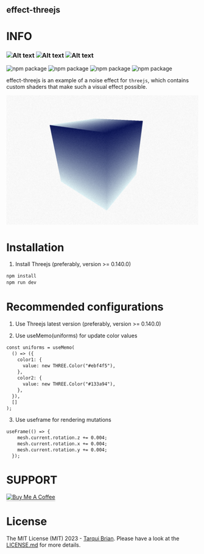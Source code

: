 ## effect-threejs

# INFO

<h3>
<img alt="Alt text" src="https://img.shields.io/badge/React-61DAFB.svg?style=for-the-badge&logo=React&logoColor=black"/>
<img alt="Alt text" src="https://img.shields.io/badge/Three.js-000000.svg?style=for-the-badge&logo=threedotjs&logoColor=white"/>
<img alt="Alt text" src="https://img.shields.io/badge/TypeScript-3178C6.svg?style=for-the-badge&logo=TypeScript&logoColor=white"/>
 </h3>

<img src="https://img.shields.io/badge/threejs-0.152.2-orange" alt="npm package"> <img src="https://img.shields.io/badge/%40react--three%2Fpostprocessing-threejs-green" alt='npm package'> <img src="https://img.shields.io/badge/%40react--three%2Ffiber-threejs-green" alt='npm package'> <img src="https://img.shields.io/badge/%40react--three%2Fdrei-threejs-green" alt='npm package'>


effect-threejs is an example of a noise effect for `threejs`, which contains custom shaders that make such a visual effect possible.

![My Image](./public/test.png)

# Installation

1. Install Threejs (preferably, version >= 0.140.0)

  ```bash
npm install
npm run dev
```

# Recommended configurations

1. Use Threejs latest version (preferably, version >= 0.140.0)

2. Use useMemo(uniforms) for update color values

  ```tsx
  const uniforms = useMemo(
    () => ({
      color1: {
        value: new THREE.Color("#ebf4f5"),
      },
      color2: {
        value: new THREE.Color("#133a94"),
      },
    }),
    []
  );
  ```
3. Use useframe for rendering mutations

```tsx
useFrame(() => {
    mesh.current.rotation.z += 0.004;
    mesh.current.rotation.x += 0.004;
    mesh.current.rotation.y += 0.004;
  });
```

# SUPPORT

<a href="https://www.buymeacoffee.com/tarquibrian" target="_blank" rel="noopener noreferrer"><img src="https://www.buymeacoffee.com/assets/img/custom_images/purple_img.png" alt="Buy Me A Coffee" style="height: 41px !important;width: 174px !important;box-shadow: 0px 3px 2px 0px rgba(190, 190, 190, 0.5) !important;-webkit-box-shadow: 0px 3px 2px 0px rgba(190, 190, 190, 0.5) !important;" ></a>

# License

The MIT License (MIT) 2023 - [Tarqui Brian](https://github.com/tarquibrian/). Please have a look at the [LICENSE.md](LICENSE) for more details.
